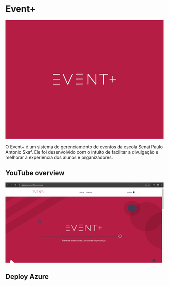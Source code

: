 # Event+ 

<img src='https://github.com/gabrielvictor0/imagens_readme/blob/main/event-plus.png' />

<p> O Event+ é um sistema de gerenciamento de eventos da escola Senai Paulo Antonio Skaf. Ele foi desenvolvido com o intuito de facilitar a divulgação e melhorar a experiência dos alunos e organizadores. </p>

## YouTube overview
[![IMAGE ALT TEXT HERE](https://github.com/gabrielvictor0/imagens_readme/blob/main/home-vercel.png)](https://www.youtube.com/watch?v=cDpiU1nPA_c)

## Deploy Azure 
